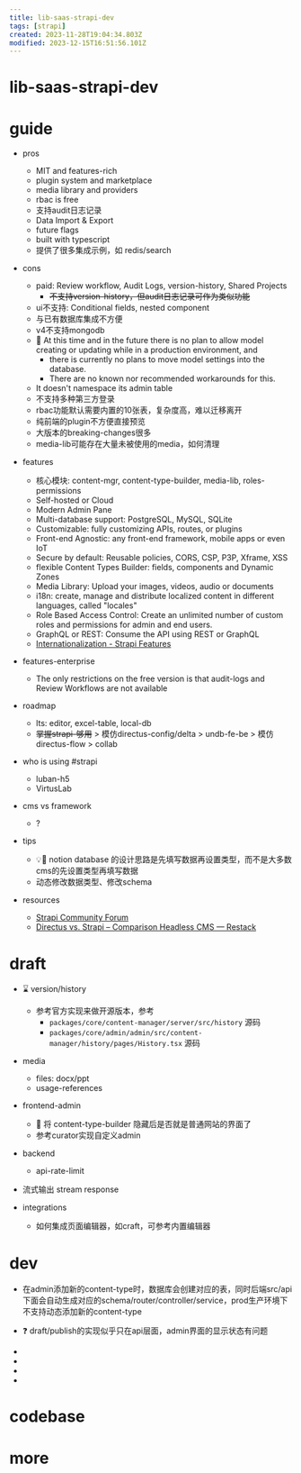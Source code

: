 ```yaml
---
title: lib-saas-strapi-dev
tags: [strapi]
created: 2023-11-28T19:04:34.803Z
modified: 2023-12-15T16:51:56.101Z
---
```


# lib-saas-strapi-dev

# guide

- pros
  - MIT and features-rich
  - plugin system and marketplace
  - media library and providers
  - rbac is free
  - 支持audit日志记录
  - Data Import & Export
  - future flags
  - built with typescript
  - 提供了很多集成示例，如 redis/search

- cons
  - paid: Review workflow, Audit Logs, version-history, Shared Projects
    - ~~不支持version-history，但audit日志记录可作为类似功能~~
  - ui不支持: Conditional fields, nested component
  - 与已有数据库集成不方便
  - v4不支持mongodb
  - 🐛 At this time and in the future there is no plan to allow model creating or updating while in a production environment, and
    - there is currently no plans to move model settings into the database. 
    - There are no known nor recommended workarounds for this.
  - It doesn't namespace its admin table
  - 不支持多种第三方登录
  - rbac功能默认需要内置的10张表，复杂度高，难以迁移离开
  - 纯前端的plugin不方便直接预览
  - 大版本的breaking-changes很多
  - media-lib可能存在大量未被使用的media，如何清理

- features
  - 核心模块: content-mgr, content-type-builder, media-lib, roles-permissions
  - Self-hosted or Cloud
  - Modern Admin Pane
  - Multi-database support: PostgreSQL, MySQL, SQLite
  - Customizable: fully customizing APIs, routes, or plugins
  - Front-end Agnostic: any front-end framework, mobile apps or even IoT
  - Secure by default: Reusable policies, CORS, CSP, P3P, Xframe, XSS
  - flexible Content Types Builder: fields, components and Dynamic Zones
  - Media Library: Upload your images, videos, audio or documents 
  - i18n: create, manage and distribute localized content in different languages, called "locales"
  - Role Based Access Control: Create an unlimited number of custom roles and permissions for admin and end users.
  - GraphQL or REST: Consume the API using REST or GraphQL
  - [Internationalization - Strapi Features](https://strapi.io/features/internationalization)

- features-enterprise
  - The only restrictions on the free version is that audit-logs and Review Workflows are not available

- roadmap
  - lts: editor, excel-table, local-db
  - ~~掌握strapi-够用~~ > 模仿directus-config/delta > undb-fe-be > 模仿directus-flow > collab

- who is using #strapi
  - luban-h5
  - VirtusLab

- cms vs framework
  - ?

- tips
  - 💡🤔 notion database 的设计思路是先填写数据再设置类型，而不是大多数cms的先设置类型再填写数据
  - 动态修改数据类型、修改schema

- resources
  - [Strapi Community Forum](https://forum.strapi.io/)
  - [Directus vs. Strapi – Comparison Headless CMS — Restack](https://www.restack.io/docs/directus-vs-strapi)
# draft
- ⌛️ version/history
  - 参考官方实现来做开源版本，参考 
    - `packages/core/content-manager/server/src/history` 源码
    - `packages/core/admin/admin/src/content-manager/history/pages/History.tsx` 源码

- media
  - files: docx/ppt
  - usage-references

- frontend-admin
  - 🤔 将 content-type-builder 隐藏后是否就是普通网站的界面了
  - 参考curator实现自定义admin

- backend
  - api-rate-limit

- 流式输出 stream response

- integrations
  - 如何集成页面编辑器，如craft，可参考内置编辑器
# dev
- 在admin添加新的content-type时，数据库会创建对应的表，同时后端src/api下面会自动生成对应的schema/router/controller/service，prod生产环境下不支持动态添加新的content-type

- ❓ draft/publish的实现似乎只在api层面，admin界面的显示状态有问题

- 
- 
- 
- 

# codebase

# more
